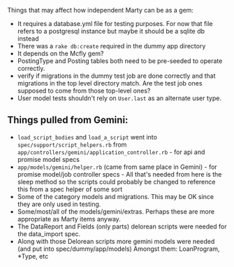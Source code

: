 Things that may affect how independent Marty can be as a gem:

* It requires a database.yml file for testing purposes.
  For now that file refers to a postgresql instance but maybe it should be
  a sqlite db instead
* There was a `rake db:create` required in the dummy app directory
* It depends on the Mcfly gem?
* PostingType and Posting tables both need to be pre-seeded to operate correctly.
* verify if migrations in the dummy test job are done correctly and that migrations
  in the top level directory match. Are the test job ones supposed to come from
  those top-level ones?
* User model tests shouldn't rely on `User.last` as an alternate user type.

## Things pulled from Gemini:

* `load_script_bodies` and `load_a_script` went into `spec/support/script_helpers.rb`
  from `app/controllers/gemini/application_controller.rb` - for api and promise model specs
* `app/models/gemini/helper.rb` (came from same place in Gemini) - for promise
  model/job controller specs - All that's needed from here is the sleep method
  so the scripts could probably be changed to reference this from a spec helper
  of some sort
* Some of the category models and migrations. This may be OK since they are
  only used in testing.
* Some/most/all of the models/gemini/extras. Perhaps these are more appropriate
  as Marty items anyway.
* The DataReport and Fields (only parts) delorean scripts were needed for the data_import spec.
* Along with those Delorean scripts more gemini models were needed (and put into spec/dummy/app/models)
  Amongst them: LoanProgram, *Type, etc
